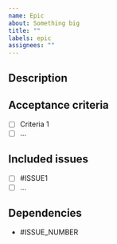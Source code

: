 ```yaml
---
name: Epic
about: Something big
title: ""
labels: epic
assignees: ""
---
```


## Description



## Acceptance criteria

- [ ] Criteria 1
- [ ] ...

## Included issues

- [ ] #ISSUE1
- [ ] ...
## Dependencies

- #ISSUE_NUMBER
